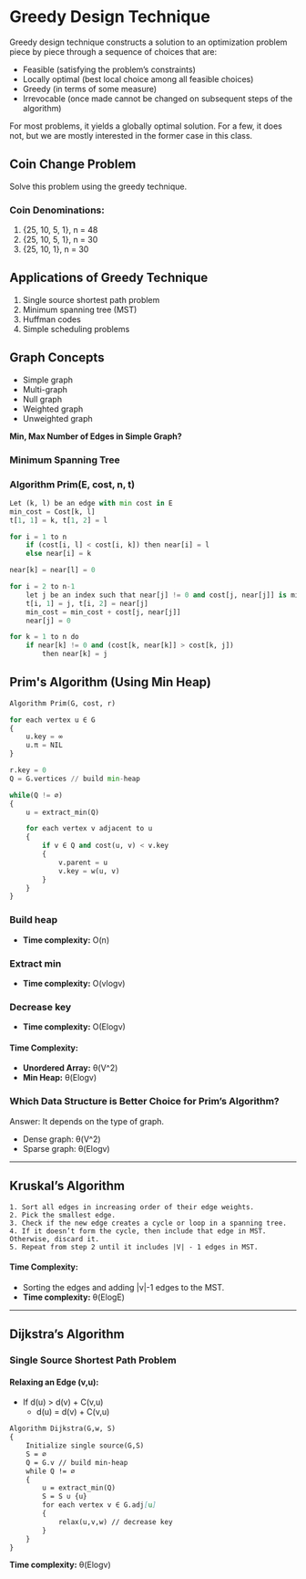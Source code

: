 # Greedy Design Technique

Greedy design technique constructs a solution to an optimization problem piece by piece through a sequence of choices that are:

- Feasible (satisfying the problem’s constraints)
- Locally optimal (best local choice among all feasible choices)
- Greedy (in terms of some measure)
- Irrevocable (once made cannot be changed on subsequent steps of the algorithm)

For most problems, it yields a globally optimal solution. For a few, it does not, but we are mostly interested in the former case in this class.

## Coin Change Problem

Solve this problem using the greedy technique.

### Coin Denominations:

1. {25, 10, 5, 1}, n = 48
2. {25, 10, 5, 1}, n = 30
3. {25, 10, 1}, n = 30

## Applications of Greedy Technique

1. Single source shortest path problem
2. Minimum spanning tree (MST)
3. Huffman codes
4. Simple scheduling problems

## Graph Concepts

- Simple graph
- Multi-graph
- Null graph
- Weighted graph
- Unweighted graph

**Min, Max Number of Edges in Simple Graph?**

### Minimum Spanning Tree

### Algorithm Prim(E, cost, n, t)

```python
Let (k, l) be an edge with min cost in E
min_cost = Cost[k, l]
t[1, 1] = k, t[1, 2] = l

for i = 1 to n
    if (cost[i, l] < cost[i, k]) then near[i] = l
    else near[i] = k

near[k] = near[l] = 0

for i = 2 to n-1
    let j be an index such that near[j] != 0 and cost[j, near[j]] is minimum
    t[i, 1] = j, t[i, 2] = near[j]
    min_cost = min_cost + cost[j, near[j]]
    near[j] = 0

for k = 1 to n do
    if near[k] != 0 and (cost[k, near[k]] > cost[k, j])
        then near[k] = j
```
## Prim's Algorithm (Using Min Heap)

```python
Algorithm Prim(G, cost, r)

for each vertex u ∈ G
{
    u.key = ∞
    u.π = NIL
}

r.key = 0
Q = G.vertices // build min-heap

while(Q != ∅)
{
    u = extract_min(Q)

    for each vertex v adjacent to u
    {
        if v ∈ Q and cost(u, v) < v.key
        {
            v.parent = u
            v.key = w(u, v)
        }
    }
}
```
### Build heap
- **Time complexity:** O(n)

### Extract min
- **Time complexity:** O(vlogv)

### Decrease key
- **Time complexity:** O(Elogv)

#### Time Complexity:

- **Unordered Array:** θ(V^2)
- **Min Heap:** θ(Elogv)

### Which Data Structure is Better Choice for Prim’s Algorithm?

Answer: It depends on the type of graph.

- Dense graph: θ(V^2)
- Sparse graph: θ(Elogv)

---

## Kruskal’s Algorithm
```
1. Sort all edges in increasing order of their edge weights.
2. Pick the smallest edge.
3. Check if the new edge creates a cycle or loop in a spanning tree.
4. If it doesn’t form the cycle, then include that edge in MST. Otherwise, discard it.
5. Repeat from step 2 until it includes |V| - 1 edges in MST.
```
#### Time Complexity:

- Sorting the edges and adding |v|-1 edges to the MST.
- **Time complexity:** θ(ElogE)

---

## Dijkstra’s Algorithm

### Single Source Shortest Path Problem

#### Relaxing an Edge (v,u):
- If d(u) > d(v) + C(v,u)
  - d(u) = d(v) + C(v,u)

```markdown
Algorithm Dijkstra(G,w, S)
{
    Initialize single source(G,S)
    S = ∅
    Q = G.v // build min-heap
    while Q != ∅
    {
        u = extract_min(Q)
        S = S ∪ {u}
        for each vertex v ∈ G.adj[u]
        {
            relax(u,v,w) // decrease key
        }
    }
}
```
**Time complexity:** θ(Elogv)
